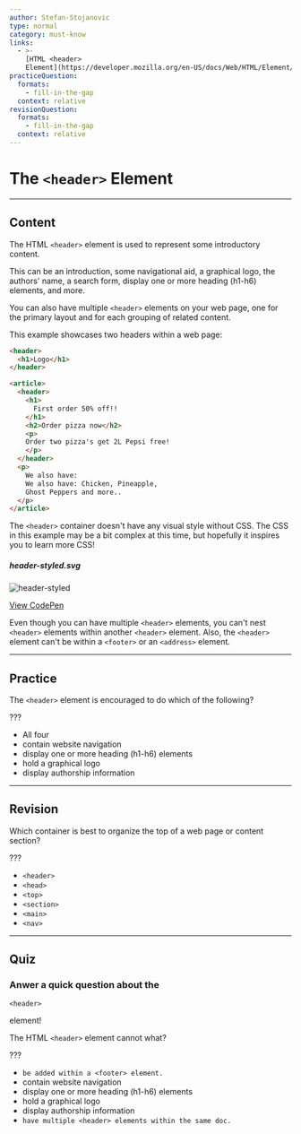 ```yaml
---
author: Stefan-Stojanovic
type: normal
category: must-know
links:
  - >-
    [HTML <header>
    Element](https://developer.mozilla.org/en-US/docs/Web/HTML/Element/header){documentation}
practiceQuestion:
  formats:
    - fill-in-the-gap
  context: relative
revisionQuestion:
  formats:
    - fill-in-the-gap
  context: relative
---
```


# The `<header>` Element


---

## Content

The HTML `<header>` element is used to represent some introductory content.

This can be an introduction, some navigational aid, a graphical logo, the authors' name, a search form, display one or more heading (h1-h6) elements, and more.

You can also have multiple `<header>` elements on your web page, one for the primary layout and for each grouping of related content.

This example showcases two headers within a web page:

```html
<header>
  <h1>Logo</h1>
</header>

<article>
  <header>
    <h1>
      First order 50% off!!
    </h1>
    <h2>Order pizza now</h2>
    <p>
    Order two pizza's get 2L Pepsi free!
    </p>
  </header>
  <p>
    We also have:
    We also have: Chicken, Pineapple,
    Ghost Peppers and more..
  </p>
</article>
```

The `<header>` container doesn't have any visual style without CSS. The CSS in this example may be a bit complex at this time, but hopefully it inspires you to learn more CSS!

##### header-styled.svg

![header-styled](https://img.enkipro.com/865e768f929302f23a0ba41de884bdc1.png)

[View CodePen](https://codepen.io/enkidevs/pen/NBrNPx)

Even though you can have multiple `<header>` elements, you can't nest  `<header>` elements within another `<header>` element. Also, the `<header>` element can't be within a `<footer>` or an `<address>` element.


---

## Practice

The `<header>` element is encouraged to do which of the following?

???

- All four
- contain website navigation
- display one or more heading (h1-h6) elements
- hold a graphical logo
- display authorship information


---

## Revision

Which container is best to organize the top of a web page or content section?

???

- `<header>`
- `<head>`
- `<top>`
- `<section>`
- `<main>`
- `<nav>`


---

## Quiz

### Anwer a quick question about the


`<header>`

 element!

The HTML `<header>` element cannot what?

???

- `be added within a <footer> element.`
- contain website navigation
- display one or more heading (h1-h6) elements
- hold a graphical logo
- display authorship information
- `have multiple <header> elements within the same doc.`
